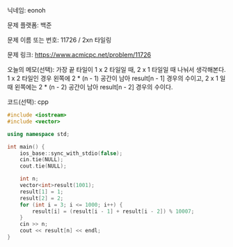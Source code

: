 닉네임: eonoh

문제 플랫폼: 백준

문제 이름 또는 번호: 11726 / 2xn 타일링

문제 링크: https://www.acmicpc.net/problem/11726

오늘의 메모(선택): 가장 끝 타일이 1 x 2 타일일 때, 2 x 1 타일일 때 나눠서 생각해본다.
1 x 2 타일인 경우 왼쪽에 2 * (n - 1) 공간이 남아 result[n - 1] 경우의 수이고, 2 x 1 일 때 왼쪽에는 2 * (n - 2) 공간이 남아 result[n - 2] 경우의 수이다.

코드(선택): cpp

```cpp
#include <iostream>
#include <vector>

using namespace std;

int main() {
	ios_base::sync_with_stdio(false);
	cin.tie(NULL);
	cout.tie(NULL);

	int n;
	vector<int>result(1001);
	result[1] = 1;
	result[2] = 2;
	for (int i = 3; i <= 1000; i++) {
		result[i] = (result[i - 1] + result[i - 2]) % 10007;
	}
	cin >> n;
	cout << result[n] << endl;
}
```
